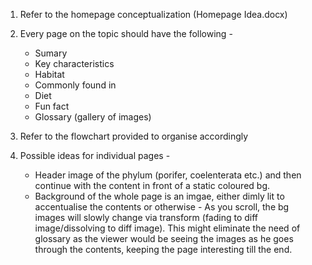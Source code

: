 1. Refer to the homepage conceptualization (Homepage Idea.docx)

2. Every page on the topic should have the following <might change as per need>- 
    - Sumary
    - Key characteristics
    - Habitat
    - Commonly found in
    - Diet 
    - Fun fact
    - Glossary (gallery of images)
3. Refer to the flowchart provided to organise accordingly

4. Possible ideas for individual pages - 
    - Header image of the phylum (porifer, coelenterata etc.) and then continue with the content in front of a static coloured bg.
    - Background of the whole page is an imgae, either dimly lit to accentualise the contents or otherwise
<Priority>- As you scroll, the bg images will slowly change via transform (fading to diff image/dissolving to diff image). This might eliminate the need of glossary as the viewer would be seeing the images as he goes through the contents, keeping the page interesting till the end.
